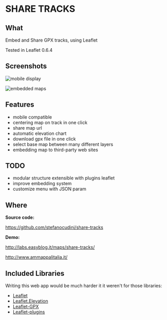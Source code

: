 SHARE TRACKS
============

What
------

Embed and Share GPX tracks, using Leaflet

Tested in Leaflet 0.6.4

Screenshots
------

![mobile display](https://raw.github.com/stefanocudini/share-tracks/master/images/mobile-map.png)

![embedded maps](https://raw.github.com/stefanocudini/share-tracks/master/images/embed-map.png)

Features
------

* mobile compatible
* centering map on track in one click
* share map url
* automatic elevation chart
* download gpx file in one click
* select base map between many different layers
* embedding map to third-party web sites

TODO
------
* modular structure extensible with plugins leaflet
* improve embedding system
* customize menu with JSON param

Where
------

**Source code:**

https://github.com/stefanocudini/share-tracks

**Demo:**

http://labs.easyblog.it/maps/share-tracks/

http://www.ammappalitalia.it/

Included Libraries
------

Writing this web app would be much harder it it weren't for those libraries:

* [Leaflet](https://github.com/Leaflet/Leaflet)
* [Leaflet.Elevation](https://github.com/MrMufflon/Leaflet.Elevation)
* [Leaflet-GPX](https://github.com/mpetazzoni/leaflet-gpx)
* [Leaflet-plugins](https://github.com/shramov/leaflet-plugins)

